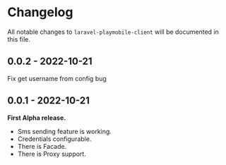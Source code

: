 # Changelog

All notable changes to `laravel-playmobile-client` will be documented in this file.

## 0.0.2 - 2022-10-21

Fix get username from config bug

## 0.0.1 - 2022-10-21

**First Alpha release.**

- Sms sending feature is working.
- Credentials configurable.
- There is Facade.
- There is Proxy support.
